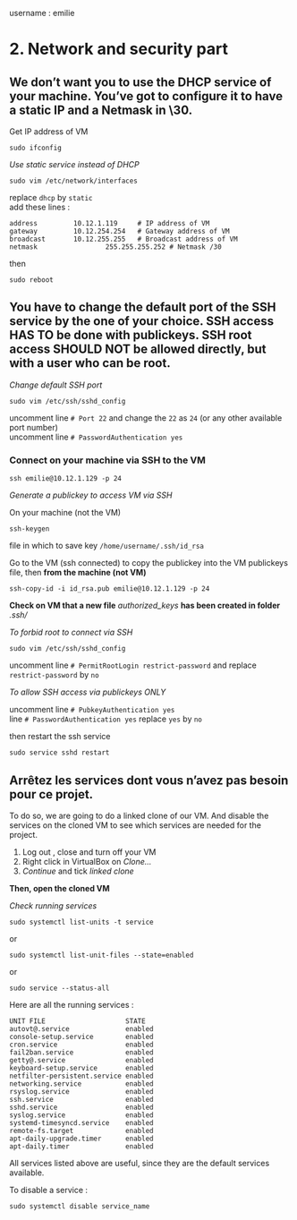 username : emilie

# 2. Network and security part

## We don’t want you to use the DHCP service of your machine. You’ve got to configure it to have a static IP and a Netmask in \30.
  
Get IP address of VM
```
sudo ifconfig
```

*Use static service instead of DHCP*
```
sudo vim /etc/network/interfaces
```
replace ```dhcp``` by ```static```  
add these lines :
```
address 		10.12.1.119   	# IP address of VM
gateway 		10.12.254.254 	# Gateway address of VM
broadcast 		10.12.255.255   # Broadcast address of VM
netmask                 255.255.255.252 # Netmask /30
```
then
```
sudo reboot
```

## You have to change the default port of the SSH service by the one of your choice. SSH access HAS TO be done with publickeys. SSH root access SHOULD NOT be allowed directly, but with a user who can be root.

  
*Change default SSH port*
```
sudo vim /etc/ssh/sshd_config
```
uncomment line ```# Port 22``` and change the ```22``` as ```24``` (or any other available port number)  
uncomment line ```# PasswordAuthentication yes```

### Connect on your machine via SSH to the VM
```
ssh emilie@10.12.1.129 -p 24
```
  
*Generate a publickey to access VM via SSH*  
  
On your machine (not the VM)
```
ssh-keygen
```
file in which to save key ```/home/username/.ssh/id_rsa```  
  
Go to the VM (ssh connected) to copy the publickey into the VM publickeys file, then **from the machine (not VM)**
```
ssh-copy-id -i id_rsa.pub emilie@10.12.1.129 -p 24
```
  
**Check on VM that a new file** *authorized_keys* **has been created in folder** *.ssh/*  
  
*To forbid root to connect via SSH*  
```
sudo vim /etc/ssh/sshd_config
```
  
uncomment line ```# PermitRootLogin restrict-password``` and replace ```restrict-password``` by ```no```  
  
*To allow SSH access via publickeys ONLY*  

uncomment line ```# PubkeyAuthentication yes```  
line ```# PasswordAuthentication yes``` replace ```yes``` by ```no```  

then restart the ssh service
```
sudo service sshd restart
```
  

  

  


## Arrêtez les services dont vous n’avez pas besoin pour ce projet.

To do so, we are going to do a linked clone of our VM. And disable the services on the cloned VM to see which services are needed for the project.

1. Log out , close and turn off your VM
2. Right click in VirtualBox on *Clone...*
3. *Continue* and tick *linked clone*

**Then, open the cloned VM**

*Check running services*
```
sudo systemctl list-units -t service
```
or
```
sudo systemctl list-unit-files --state=enabled
```
or
```
sudo service --status-all
```
  
Here are all the running services :
```
UNIT FILE                    STATE
autovt@.service              enabled
console-setup.service        enabled
cron.service                 enabled
fail2ban.service             enabled
getty@.service               enabled
keyboard-setup.service       enabled
netfilter-persistent.service enabled
networking.service           enabled
rsyslog.service              enabled
ssh.service                  enabled
sshd.service                 enabled
syslog.service               enabled
systemd-timesyncd.service    enabled
remote-fs.target             enabled
apt-daily-upgrade.timer      enabled
apt-daily.timer              enabled
```
  
All services listed above are useful, since they are the default services available.
  
To disable a service :  
```
sudo systemctl disable service_name
```
